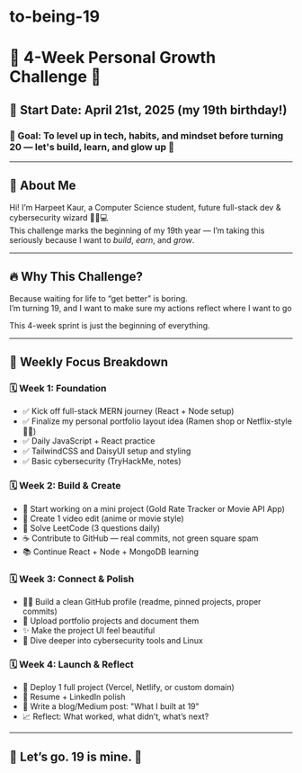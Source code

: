 # to-being-19

# 🎯 4-Week Personal Growth Challenge 🚀

## 📅 Start Date: **April 21st, 2025** (my 19th birthday!)  
### 🧠 Goal: To level up in tech, habits, and mindset before turning 20 — let's build, learn, and glow up 🚀

---

## 👋 About Me

Hi! I’m Harpeet Kaur, a Computer Science student, future full-stack dev & cybersecurity wizard 🧙‍♂️💻  
This challenge marks the beginning of my 19th year — I’m taking this seriously because I want to *build*, *earn*, and *grow*.  

---

## 🔥 Why This Challenge?

Because waiting for life to “get better” is boring.  
I’m turning 19, and I want to make sure my actions reflect where I want to go 

This 4-week sprint is just the beginning of everything.

---

## 🧩 Weekly Focus Breakdown

### 🗓️ Week 1: **Foundation**
- ✅ Kick off full-stack MERN journey (React + Node setup)
- ✅ Finalize my personal portfolio layout idea (Ramen shop or Netflix-style 🎨🍜)
- ✅ Daily JavaScript + React practice
- ✅ TailwindCSS and DaisyUI setup and styling
- ✅ Basic cybersecurity (TryHackMe, notes)

### 🗓️ Week 2: **Build & Create**
- 🚧 Start working on a mini project (Gold Rate Tracker or Movie API App)
- 🎥 Create 1 video edit (anime or movie style)
- 🧠 Solve LeetCode (3 questions daily)
- ☕ Contribute to GitHub — real commits, not green square spam
- 📚 Continue React + Node + MongoDB learning

### 🗓️ Week 3: **Connect & Polish**
- 👨‍💻 Build a clean GitHub profile (readme, pinned projects, proper commits)
- 💼 Upload portfolio projects and document them
- ✨ Make the project UI feel beautiful
- 🔐 Dive deeper into cybersecurity tools and Linux

### 🗓️ Week 4: **Launch & Reflect**
- 🚀 Deploy 1 full project (Vercel, Netlify, or custom domain)
- 🎯 Resume + LinkedIn polish
- 📝 Write a blog/Medium post: "What I built at 19"
- 📈 Reflect: What worked, what didn’t, what’s next?

---



## 🚀 Let’s go. 19 is mine. 🧿

